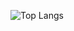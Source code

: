![Top Langs](https://github-readme-stats.vercel.app/api/top-langs/?username=Harique&layout=compact&theme=radical)
